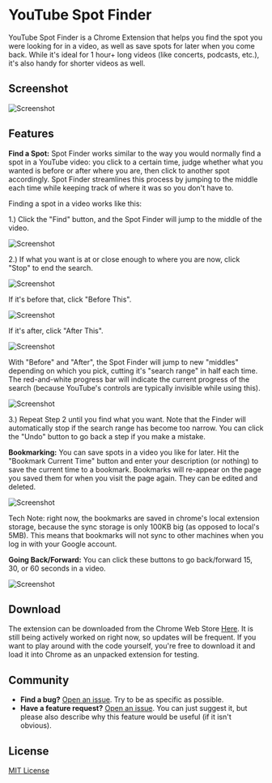 # YouTube Spot Finder
YouTube Spot Finder is a Chrome Extension that helps you find the spot you were looking for in a video, as well as save spots for later when you come back. While it's ideal for 1 hour+ long videos (like concerts, podcasts, etc.), it's also handy for shorter videos as well.

## Screenshot

![Screenshot](https://raw.githubusercontent.com/dahopkin/YoutubeSpotFinder/master/images/screenshots/whole-ui.jpg)
## Features
 **Find a Spot:**  Spot Finder works similar to the way you would normally find a spot in a YouTube video: you click to a certain time, judge whether what you wanted is before or after where you are, then click to another spot accordingly. Spot Finder streamlines this process by jumping to the middle each time while keeping track of where it was so you don't have to.
 
Finding a spot in a video works like this:

1.) Click the "Find" button, and the Spot Finder will jump to the middle of the video.

![Screenshot](https://raw.githubusercontent.com/dahopkin/YoutubeSpotFinder/master/images/screenshots/cut-ui-find.jpg)

2.) If what you want is at or close enough to where you are now, click "Stop" to end the search. 

![Screenshot](https://raw.githubusercontent.com/dahopkin/YoutubeSpotFinder/master/images/screenshots/cut-ui-stop.jpg)

If it's before that, click "Before This". 

![Screenshot](https://raw.githubusercontent.com/dahopkin/YoutubeSpotFinder/master/images/screenshots/cut-ui-before.jpg)

If it's after, click "After This". 

![Screenshot](https://raw.githubusercontent.com/dahopkin/YoutubeSpotFinder/master/images/screenshots/cut-ui-after.jpg)

With "Before" and "After", the Spot Finder will jump to new "middles" depending on which you pick, cutting it's "search range" in half each time. The red-and-white progress bar will indicate the current progress of the search (because YouTube's controls are typically invisible while using this).

![Screenshot](https://raw.githubusercontent.com/dahopkin/YoutubeSpotFinder/master/images/screenshots/cut-ui-narrow.jpg)

3.) Repeat Step 2 until you find what you want. Note that the Finder will automatically stop if the search range has become too narrow. You can click the "Undo" button to go back a step if you make a mistake.


 **Bookmarking:** You can save spots in a video you like for later. Hit the "Bookmark Current Time" button and enter your description (or nothing) to save the current time to a bookmark. Bookmarks will re-appear on the page you saved them for when you visit the page again. They can be edited and deleted. 

 ![Screenshot](https://raw.githubusercontent.com/dahopkin/YoutubeSpotFinder/master/images/screenshots/cut-ui-bookmark.jpg)

 Tech Note: right now, the bookmarks are saved in chrome's local extension storage, because the sync storage is only 100KB big (as opposed to local's 5MB). This means that bookmarks will not sync to other machines when you log in with your Google account.

 **Going Back/Forward:** You can click these buttons to go back/forward 15, 30, or 60 seconds in a video. 

 ![Screenshot](https://raw.githubusercontent.com/dahopkin/YoutubeSpotFinder/master/images/screenshots/rewind-fast-forward.jpg)
 
## Download
The extension can be downloaded from the Chrome Web Store [Here](https://chrome.google.com/webstore/detail/youtube-spot-finder/knhopkbnanmecaabnkopphkpjfgmgioh). It is still being actively worked on right now, so updates will be frequent. If you want to play around with the code yourself, you're free to download it and load it into Chrome as an unpacked extension for testing.

## Community
- **Find a bug?** [Open an issue](https://github.com/dahopkin/YoutubeJumpTo/issues). Try to be as specific as possible.
- **Have a feature request?** [Open an issue](https://github.com/dahopkin/YoutubeJumpTo/issues). You can just suggest it, but please also describe why this feature would be useful (if it isn't obvious).

## License
[MIT License](https://raw.githubusercontent.com/dahopkin/YoutubeSpotFinder/master/LICENSE)